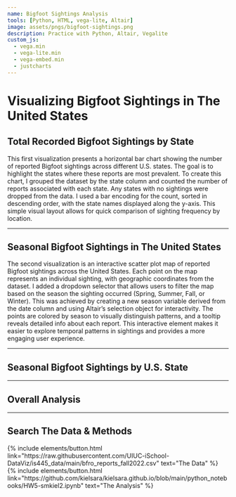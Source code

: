 ```yaml
---
name: Bigfoot Sightings Analysis
tools: [Python, HTML, vega-lite, Altair]
image: assets/pngs/bigfoot-sightings.png
description: Practice with Python, Altair, Vegalite
custom_js:
  - vega.min
  - vega-lite.min
  - vega-embed.min
  - justcharts
---
```


# Visualizing Bigfoot Sightings in The United States

## Total Recorded Bigfoot Sightings by State
<vegachart schema-url="{{ site.baseurl }}/assets/json/chart1.json" style="width: 100%"></vegachart>
This first visualization presents a horizontal bar chart showing the number of reported Bigfoot sightings across different U.S. states. The goal is to highlight the states where these reports are most prevalent. To create this chart, I grouped the dataset by the state column and counted the number of reports associated with each state. Any states with no sightings were dropped from the data. I used a bar encoding for the count, sorted in descending order, with the state names displayed along the y-axis. This simple visual layout allows for quick comparison of sighting frequency by location.

<hr>

## Seasonal Bigfoot Sightings in The United States
<vegachart schema-url="{{ site.baseurl }}/assets/json/chart2.json" style="width: 100%"></vegachart>
The second visualization is an interactive scatter plot map of reported Bigfoot sightings across the United States. Each point on the map represents an individual sighting, with geographic coordinates from the dataset. I added a dropdown selector that allows users to filter the map based on the season the sighting occurred (Spring, Summer, Fall, or Winter). This was achieved by creating a new season variable derived from the date column and using Altair’s selection object for interactivity. The points are colored by season to visually distinguish patterns, and a tooltip reveals detailed info about each report. This interactive element makes it easier to explore temporal patterns in sightings and provides a more engaging user experience.

<hr>

## Seasonal Bigfoot Sightings by U.S. State
<vegachart schema-url="{{ site.baseurl }}/assets/json/chart3.json" style="width: 100%"></vegachart>

<hr>

## Overall Analysis


<hr>

## Search The Data & Methods

<div class="left">
{% include elements/button.html link="https://raw.githubusercontent.com/UIUC-iSchool-DataViz/is445_data/main/bfro_reports_fall2022.csv" text="The Data" %}
</div>

<div class="right">
{% include elements/button.html link="https://github.com/kielsara/kielsara.github.io/blob/main/python_notebooks/HW5-smkiel2.ipynb" text="The Analysis" %}
</div>

